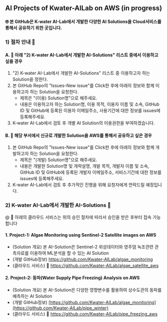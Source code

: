 ## AI Projects of Kwater-AILab on AWS (in progress)

#### :nerd_face: 본 GitHub은 K-water AI-Lab에서 개발한 다양한 AI Solutions을 Cloud서비스를 통해서 공유하기 위한 곳입니다.

### 1) 절차 안내 🔭 

#### A. 👋 아래 "2) K-water AI-Lab에서 개발한 AI-Solutions" 리스트 중에서 이용하고 싶을 경우
 1. "2) K-water AI-Lab에서 개발한 AI-Solutions" 리스트 중 이용하고자 하는 Solution을 정한다.
 2. 본 GitHub Repo의 "Issues-New issue"를 Click한 후에 아래의 정보와 함께 이용하고자 하는 Solution을 요청한다.
    - 제목은 "(이용) Solution명"으로 해주세요.
    - 내용은 이용하고자 하는 Solution명, 이용 목적, 이용자 이름 및 소속, GitHub ID 및 GitHub에 등록된 이용자 이메일주소, 사용기간에 대한 정보를 issues에 등록해주세요. 
 3. K-water AI-Lab에서 검토 후 개별 AI Solution의 이용권한을 부여하겠습니다.

#### B. 👋 해당 부서에서 신규로 개발한 Solution을 AWS를 통해서 공유하고 싶은 경우
 1. 본 GitHub Repo의 "Issues-New issue"를 Click한 후에 아래의 정보와 함께 개발하고자 하는 Solution을 요청한다.
    - 제목은 "(개발) Solution명"으로 해주세요.
    - 내용은 개발한 Solution명 및 개략설명, 개발 목적, 개발자 이름 및 소속, GitHub ID 및 GitHub에 등록된 개발자 이메일주소, 서비스기간에 대한 정보를 issues에 등록해주세요.
 2. K-water AI-Lab에서 검토 후 추가적인 진행을 위해 요청자에게 연락드릴 예정입니다.

### 2) K-water AI-Lab에서 개발한 AI-Solutions 🔭     
 @ 👯 아래의 클라우드 서비스는 위의 승인 절차에 따라서 승인을 받은 후부터 접속 가능합니다
 
#### 1. Project-1: Algae Monitoring using Sentinel-2 Satellite images on AWS
 - (Solution 개요) 본 AI-Solution은 Sentinel-2 위성데이터와 영주댐 녹조관련 관측자료를 이용하여 ML분석을 할 수 있는 AI Solution
 - (개발 GitHub정보) https://github.com/Kwater-AILab/algae_monitoring
 - (클라우드 서비스) :thinking: https://github.com/Kwater-AILab/algae_satellite_aws

#### 2. Project-2: 동파(Water Supply Pipe Freezing) Analysis on AWS
 - (Solution 개요) 본 AI-Solution은 다양한 영향변수를 활용하여 상수도관의 동파를 예측하는 AI Solution
 - (개발 GitHub정보) [https://github.com/Kwater-AILab/algae_monitoring](https://github.com/Kwater-AILab/pipe_winter)
 - (클라우드 서비스) :thinking: https://github.com/Kwater-AILab/pipe_freezing_aws
